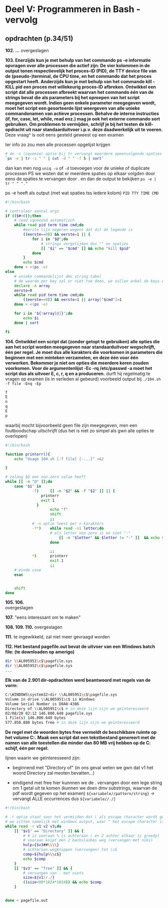 # Deel V: Programmeren in Bash - vervolg

## opdrachten (p.34/51)

**102. ...**
overgeslagen

**103. Enerzijds kun je met behulp van het commando ps -e informatie opvragen over alle processen die actief zijn. De vier kolommen in de output tonen respectievelijk het proces-ID (PID), de TTY device file van de (pseudo-)terminal, de CPU time, en het commando dat het proces opgestart heeft. Anderzijds kun je met behulp van het commando kill -KILL pid een proces met willekeurig proces-ID afbreken. Ontwikkel een script dat alle processen afbreekt waarvan het commando één van de strings bevat die als parameters bij het oproepen van het script meegegeven wordt. Indien geen enkele parameter meegegeven wordt, moet het script een gesorteerde lijst weergeven van alle unieke commandonamen van actieve processen. Behalve de interne instructies (if, for, case, let, while, read enz.) mag je ook het externe commando sort gebruiken. Om problemen te vermijden, schrijf je bij het testen de kill-opdracht uit naar standaarduitvoer i.p.v. deze daadwerkelijk uit te voeren.**
Deze vraag^ is ooit eens gesteld geweest op een examen

ter info
zo zou men alle processen opgelijst krijgen
```sh
# de -s (squeeze) optie bij tr vervangt meerdere opeenvolgende spaties door 1 spatie
`ps -e | tr -s " " | cut -d " " -f 5 | sort`
```
dan kan men nog `uniq -u` of `-d` toevoegen voor de unieke of duplicate processen
PS we wisten dat er meerdere spaties op elkaar volgden door eens de spaties te vervangen door . en dan de output te bekijken `ps -e | tr " " "."`


ps -e heeft als output (met wat spaties tss iedere kolom)
`PID TTY TIME CMD`

```sh
#!/bin/bash

# controleer aantal args
if (($#>0));then
    # read squeezed automatisch
    while read pid term time cmd;do
        #eerste lijn negeren wegens dat dit de legende is
        ((eerste==0)) && eerste=1 || {
            for i in "$@";do
                # strings vergelijken dus "" en spaties
                [[ "$i" == "$cmd" ]] && echo "kill $pid"
            done
        }
        echo $cmd
    done < <(ps -e)
else
    # unieke commandolijst dmv string tabel
    # de waarde per key zal er niet toe doen, we zullen enkel de keys overlopen
    declare -A array
    eerste=0
    while read pid term time cmd;do
        ((eerste==0)) && eerste=1 || array["$cmd"]=1
    done < <(ps -e)

    for i in "${!array[@]}";do
        echo $i
    done | sort

fi
```

**104. Ontwikkel een script dat (zonder getopt te gebruiken) alle opties die aan het script worden meegegeven naar standaarduitvoer wegschrijft, één per regel. Je moet dus alle karakters die voorkomen in parameters die beginnen met een minteken verzamelen, en deze één voor één verwerken. Bekommer je niet om opties die meerdere keren zouden voorkomen. Voor de argumentenlijst -Ec -rq /etc/passwd -a moet het script dus als uitvoer E, c, r, q en a produceren.**
durft hij regelmatig te vragen op examen (is in verleden al gebeurd)
voorbeeld output bij
`./104.sh -f file -Enq -Ep`
```sh
f
E
n
q
E
p
```
waarbij mocht bijvoorbeeld geen file zijn meegegeven, men een foutboodschap uitschrijft (dus het is niet zo simpel als gwn alle opties te overlopen)

```sh
#!/bin/bash

function printerr(){
    echo "Usage 104.sh [-f file] [-...]" >&2

}

# zolang $@ een non-zero value heeft
while [[ -n "@" ]];do
    case "$1" in
            -f)     [[ -n "$2" && -f "$2" ]] || { 
                printerr
                exit 1
              }
                    echo "f"
                    shift
                    ;;
            # -n optie leest per n karakters
            -?*)    while read -n1 letter;do
                    # als letter non-zero is en niet "-"
                        [[ -n "$letter" && $letter != "-" ]]  && echo $letter
                    done

                    ;;
            *)      printerr
                    exit 1
                    ;;
    # einde case
    esac


    shift
done
```

**105. 106.**  
overgeslagen

**107.**
"eens interessant om te maken"

**108. 109. 110.**
overgeslagen

**111.**
te ingewikkeld, zal niet meer gevraagd worden

**112. Het bestand pagefile.out bevat de uitvoer van een Windows batch file: (te downloaden op amerigo)**
```sh
dir \\AL005951\c$\pagefile.sys
dir \\AL005952\c$\pagefile.sys
...
```
**Elk van de 2.901 dir-opdrachten werd beantwoord met regels van de vorm:**
```sh
C:\WINDOWS\system32>dir \\AL005951\c$\pagefile.sys
Volume in drive \\AL005951\c$ is Windows
Volume Serial Number is D0A0-4386
Directory of \\AL005951\c$ # in deze lijn zijn we geïnteresseerd
02/08/20 02:12 146.800.640 pagefile.sys
1 File(s) 146.800.640 bytes
577.850.880 bytes free # in deze lijn zijn we geïnteresseerd
```
**De regel met de woorden bytes free vermeldt de beschikbare ruimte op het volume C:.**
**Maak een script dat een tekstbestand genereert met de namen van alle toestellen die minder dan 80 MB vrij hebben op de C: schijf, één per regel.**

lijnen waarin we geïnteresseerd zijn:
- beginnend met "Directory of"
(in ons geval weten we gwn dat v1 het woord Directory zal meoten bevatten...)

- eindigend met free
hier kunnnen we de . vervangen door een lege string om 1 getal uit te komen (kunnen we doen dmv substrings, waarvan de pdf wordt gegeven op het examen)
`${variabele//pattern/string}` -> vervangt ALLE occurrences
dus
`${variabele//./}`

```sh
#!/bin/bash

# -r optie staat voor het vermijden dat \ als escape character wordt gezien
# we zitten namelijk met windows output, waar ^ het escape character is
while read -r v1 v2 v3;do
    [[ "$v1" == "Directory" ]] && {
        # # is vooraan % is achteraan ( en 2 achter elkaar is greedy)
        # vooraan knipt men 2 backslashes weg (vervangen met niks)
        hulp={$v3##\\\\}
        # achteraan wegknippen (vervangen) tot \c$
        comp=${hulp%\\c$}
        echo $comp
    }
    [[ "$v3" == "free" ]] && {
        # vervangen van . met niets
        size=${v1//./}
        ((size<80*1024*1024)) && echo $comp
    }


done < pagefile.out
```